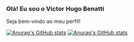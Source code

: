 ### Olá! Eu sou o Victor Hugo Benatti

Seja bem-vindo ao meu perfil!

[![Anurag's GitHub stats](https://github-readme-stats.vercel.app/api?username=victorhugobenatti&show_icons=true&theme=dracula&hide_progress=true)](https://github.com/anuraghazra/github-readme-stats)
[![Anurag's GitHub stats](https://github-readme-stats.vercel.app/api/top-langs/?username=victorhugobenatti)](https://github.com/anuraghazra/github-readme-stats)
